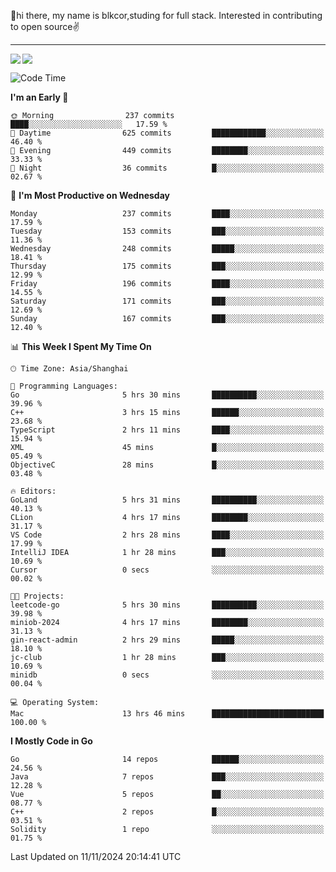 👋hi there, my name is blkcor,studing for full stack.
Interested in contributing to open source✌️

<hr/>

![](https://github-readme-stats.vercel.app/api?username=blkcor)
<a href="https://github.com/blkcor/github-readme-stats">
    <img align="left" src="https://github-readme-stats.vercel.app/api/top-langs/?username=blkcor&hide=jupyter%20notebook,shaderlab,tex,c%23&langs_count=9" />
</a>


<!--START_SECTION:waka-->
![Code Time](http://img.shields.io/badge/Code%20Time-1%2C422%20hrs%209%20mins-blue)

**I'm an Early 🐤** 

```text
🌞 Morning                237 commits         ████░░░░░░░░░░░░░░░░░░░░░   17.59 % 
🌆 Daytime                625 commits         ████████████░░░░░░░░░░░░░   46.40 % 
🌃 Evening                449 commits         ████████░░░░░░░░░░░░░░░░░   33.33 % 
🌙 Night                  36 commits          █░░░░░░░░░░░░░░░░░░░░░░░░   02.67 % 
```
📅 **I'm Most Productive on Wednesday** 

```text
Monday                   237 commits         ████░░░░░░░░░░░░░░░░░░░░░   17.59 % 
Tuesday                  153 commits         ███░░░░░░░░░░░░░░░░░░░░░░   11.36 % 
Wednesday                248 commits         █████░░░░░░░░░░░░░░░░░░░░   18.41 % 
Thursday                 175 commits         ███░░░░░░░░░░░░░░░░░░░░░░   12.99 % 
Friday                   196 commits         ████░░░░░░░░░░░░░░░░░░░░░   14.55 % 
Saturday                 171 commits         ███░░░░░░░░░░░░░░░░░░░░░░   12.69 % 
Sunday                   167 commits         ███░░░░░░░░░░░░░░░░░░░░░░   12.40 % 
```


📊 **This Week I Spent My Time On** 

```text
🕑︎ Time Zone: Asia/Shanghai

💬 Programming Languages: 
Go                       5 hrs 30 mins       ██████████░░░░░░░░░░░░░░░   39.96 % 
C++                      3 hrs 15 mins       ██████░░░░░░░░░░░░░░░░░░░   23.68 % 
TypeScript               2 hrs 11 mins       ████░░░░░░░░░░░░░░░░░░░░░   15.94 % 
XML                      45 mins             █░░░░░░░░░░░░░░░░░░░░░░░░   05.49 % 
ObjectiveC               28 mins             █░░░░░░░░░░░░░░░░░░░░░░░░   03.48 % 

🔥 Editors: 
GoLand                   5 hrs 31 mins       ██████████░░░░░░░░░░░░░░░   40.13 % 
CLion                    4 hrs 17 mins       ████████░░░░░░░░░░░░░░░░░   31.17 % 
VS Code                  2 hrs 28 mins       ████░░░░░░░░░░░░░░░░░░░░░   17.99 % 
IntelliJ IDEA            1 hr 28 mins        ███░░░░░░░░░░░░░░░░░░░░░░   10.69 % 
Cursor                   0 secs              ░░░░░░░░░░░░░░░░░░░░░░░░░   00.02 % 

🐱‍💻 Projects: 
leetcode-go              5 hrs 30 mins       ██████████░░░░░░░░░░░░░░░   39.98 % 
miniob-2024              4 hrs 17 mins       ████████░░░░░░░░░░░░░░░░░   31.13 % 
gin-react-admin          2 hrs 29 mins       █████░░░░░░░░░░░░░░░░░░░░   18.10 % 
jc-club                  1 hr 28 mins        ███░░░░░░░░░░░░░░░░░░░░░░   10.69 % 
minidb                   0 secs              ░░░░░░░░░░░░░░░░░░░░░░░░░   00.04 % 

💻 Operating System: 
Mac                      13 hrs 46 mins      █████████████████████████   100.00 % 
```

**I Mostly Code in Go** 

```text
Go                       14 repos            ██████░░░░░░░░░░░░░░░░░░░   24.56 % 
Java                     7 repos             ███░░░░░░░░░░░░░░░░░░░░░░   12.28 % 
Vue                      5 repos             ██░░░░░░░░░░░░░░░░░░░░░░░   08.77 % 
C++                      2 repos             █░░░░░░░░░░░░░░░░░░░░░░░░   03.51 % 
Solidity                 1 repo              ░░░░░░░░░░░░░░░░░░░░░░░░░   01.75 % 
```




 Last Updated on 11/11/2024 20:14:41 UTC
<!--END_SECTION:waka-->


